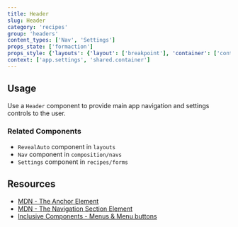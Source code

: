 ```yaml
---
title: Header
slug: Header
category: 'recipes'
group: 'headers'
content_types: ['Nav', 'Settings']
props_state: ['formaction']
props_style: {'layouts': {'layout': ['breakpoint'], 'container': ['container', 'size']}}
context: ['app.settings', 'shared.container']
---
```


## Usage

Use a `Header` component to provide main app navigation and settings controls to the user.

### Related Components

- `RevealAuto` component in `layouts`
- `Nav` component in `composition/navs`
- `Settings` component in `recipes/forms`

## Resources

- [MDN - The Anchor Element](https://developer.mozilla.org/en-US/docs/Web/HTML/Element/a)
- [MDN - The Navigation Section Element](https://developer.mozilla.org/en-US/docs/Web/HTML/Element/nav)
- [Inclusive Components - Menus & Menu buttons](https://inclusive-components.design/menus-menu-buttons/)
